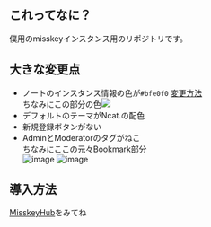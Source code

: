 ## これってなに？
僕用のmisskeyインスタンス用のリポジトリです。
## 大きな変更点
- ノートのインスタンス情報の色が`#bfe0f0` [変更方法](https://github.com/nullnyat/nca10.net/blob/Ncat/explanation/instancecolor.md)<br>
ちなみにこの部分の色<img src=https://user-images.githubusercontent.com/89781396/148686895-f1662508-9fe5-47fd-be51-3d61f5220a2c.png>
- デフォルトのテーマがNcat.の配色
- 新規登録ボタンがない
- AdminとModeratorのタグがねこ<br>
ちなみにここの元々Bookmark部分<br>
![image](https://user-images.githubusercontent.com/89781396/151149621-ad573eb5-eb0c-4de9-8850-b4a2900551e7.png)
![image](https://user-images.githubusercontent.com/89781396/151149177-aaeea1a1-bd59-4312-b2d3-3b143154bc46.png)
## 導入方法
[MisskeyHub](https://misskey-hub.net/docs/install.html)をみてね
